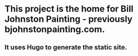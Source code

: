 # This project is the home for Bill Johnston Painting - previously bjohnstonpainting.com. 

## It uses Hugo to generate the static site.

